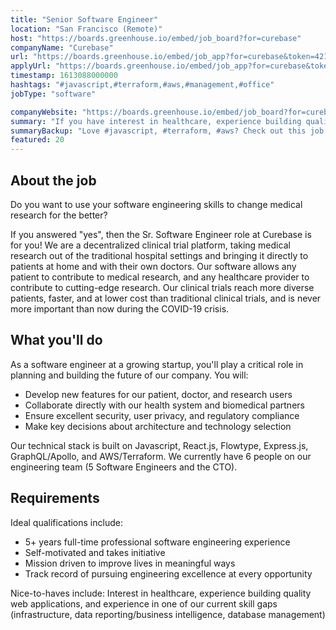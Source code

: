 ```yaml
---
title: "Senior Software Engineer"
location: "San Francisco (Remote)"
host: "https://boards.greenhouse.io/embed/job_board?for=curebase"
companyName: "Curebase"
url: "https://boards.greenhouse.io/embed/job_app?for=curebase&token=4211678003"
applyUrl: "https://boards.greenhouse.io/embed/job_app?for=curebase&token=4211678003#app"
timestamp: 1613088000000
hashtags: "#javascript,#terraform,#aws,#management,#office"
jobType: "software"

companyWebsite: "https://boards.greenhouse.io/embed/job_board?for=curebase"
summary: "If you have interest in healthcare, experience building quality web applications, and experience in one of our current skill gaps, Curebase is looking for someone with your knowledge."
summaryBackup: "Love #javascript, #terraform, #aws? Check out this job post!"
featured: 20
---
```


## About the job

Do you want to use your software engineering skills to change medical research for the better?

If you answered "yes", then the Sr. Software Engineer role at Curebase is for you! We are a decentralized clinical trial platform, taking medical research out of the traditional hospital settings and bringing it directly to patients at home and with their own doctors. Our software allows any patient to contribute to medical research, and any healthcare provider to contribute to cutting-edge research. Our clinical trials reach more diverse patients, faster, and at lower cost than traditional clinical trials, and is never more important than now during the COVID-19 crisis.

## What you'll do

As a software engineer at a growing startup, you'll play a critical role in planning and building the future of our company. You will:

*   Develop new features for our patient, doctor, and research users
*   Collaborate directly with our health system and biomedical partners
*   Ensure excellent security, user privacy, and regulatory compliance
*   Make key decisions about architecture and technology selection

Our technical stack is built on Javascript, React.js, Flowtype, Express.js, GraphQL/Apollo, and AWS/Terraform. We currently have 6 people on our engineering team (5 Software Engineers and the CTO).

## Requirements

Ideal qualifications include:

*   5+ years full-time professional software engineering experience 
*   Self-motivated and takes initiative
*   Mission driven to improve lives in meaningful ways
*   Track record of pursuing engineering excellence at every opportunity

Nice-to-haves include: Interest in healthcare, experience building quality web applications, and experience in one of our current skill gaps (infrastructure, data reporting/business intelligence, database management)
